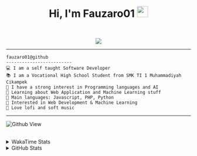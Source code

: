 <h1 align="center">
Hi, I'm Fauzaro01
  <img src="https://media.giphy.com/media/hvRJCLFzcasrR4ia7z/giphy.gif" width="30"></h1>
<br/>

<p align="center">
  <a href="https://github.com/DenverCoder1/readme-typing-svg">
    <img src="https://readme-typing-svg.herokuapp.com?lines=Chill%20and%20Coding;Full+Stack+Web+Developer;Student;Software%20Develover;Always%20learning%20new%20things&center=true&width=380&height=45">
  </a>
</p>

<hr>

```
fauzaro01@github
-------------------------
💻 I am a self taught Software Developer
📚 I am a Vocational High School Student from SMK TI 1 Muhammadiyah Cikampek
📝 I have a strong interest in Programming languages and AI
🌱 Learning about Web Application and Machine Learning stuff
🌟 Main languages: Javascript, PHP, Python
🚩 Interested in Web Development & Machine Learning
🎵 Love lofi and soft music 
```

<hr>

![Github View](https://komarev.com/ghpvc/?username=fauzaro01&style=flat-square)
<br><br>
<details>
  <summary>
     WakaTime Stats
  </summary>
  <br>
  <!--START_SECTION:waka-->

```txt
From: 10 September 2021 - To: 20 January 2025

Total Time: 699 hrs 32 mins

JavaScript          215 hrs 8 mins  ███████▓░░░░░░░░░░░░░░░░░   30.76 %
PHP                 121 hrs 25 mins ████▒░░░░░░░░░░░░░░░░░░░░   17.36 %
HTML                86 hrs 39 mins  ███░░░░░░░░░░░░░░░░░░░░░░   12.39 %
EJS                 56 hrs 49 mins  ██░░░░░░░░░░░░░░░░░░░░░░░   08.12 %
Blade Template      56 hrs 20 mins  ██░░░░░░░░░░░░░░░░░░░░░░░   08.06 %
Java                41 hrs 50 mins  █▒░░░░░░░░░░░░░░░░░░░░░░░   05.98 %
CSS                 32 hrs 4 mins   █░░░░░░░░░░░░░░░░░░░░░░░░   04.58 %
JSON                29 hrs 38 mins  █░░░░░░░░░░░░░░░░░░░░░░░░   04.24 %
Python              13 hrs 26 mins  ▒░░░░░░░░░░░░░░░░░░░░░░░░   01.92 %
Other               5 hrs 57 mins   ▒░░░░░░░░░░░░░░░░░░░░░░░░   00.85 %
```

<!--END_SECTION:waka-->
</details>
<details>
  <summary>
    GitHub Stats
  </summary>
  <br>
  <div align="center">
    <img src="https://github-readme-stats.vercel.app/api?username=Fauzaro01&show_icons=true&theme=algolia" alt="Fauzaro01's GitHub Stats" style="margin: 20px;" />
    <img src="https://github-readme-streak-stats.herokuapp.com/?user=Fauzaro01&theme=algolia" alt="Fauzaro01's GitHub Streak" style="margin: 20px;" />
  </div>

  <div align="center">
    <img src="https://github-readme-stats.vercel.app/api?username=Fauzaro01&show_icons=true&locale=en&count_private=true&hide_rank=true&custom_title=My%20GitHub%20Stats&disable_animations=true&theme=algolia" alt="Fauzaro01's Stars" style="margin: 20px;" />
    <img src="https://github-readme-stats.vercel.app/api/top-langs/?username=Fauzaro01&langs_count=8&theme=algolia&layout=compact" alt="Top Languages" style="margin: 20px;" />
  </div>
</details>
